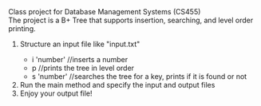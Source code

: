 </h1>Class project for Database Management Systems (CS455)</h1>
<div>The project is a B+ Tree that supports insertion, searching, and 
level order printing.</div>
<div>
<ol>
  <li>Structure an input file like "input.txt"</li>
  	<ul>
  		<li> i 'number' //inserts a number</li>
  		<li> p          //prints the tree in level order</li>
  		<li> s 'number' //searches the tree for a key, prints if it is found or not</li>
  	</ul>
  <li>Run the main method and specify the input and output files</li>
  <li>Enjoy your output file!</li>
</ol>
</div>
